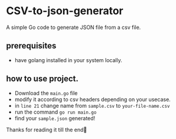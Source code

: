 # CSV-to-json-generator
A simple Go code to generate JSON file from a csv file.

## prerequisites
- have golang installed in your system locally.

## how to use project.
- Download the <code>main.go</code> file
- modify it according to csv headers depending on your usecase.
- in <code>line 21</code> change name from <code>sample.csv</code> to <code>your-file-name.csv</code>
- run the command <code>go run main.go</code>
- find your <code>sample.json</code> generated!

Thanks for reading it till the end🎇
